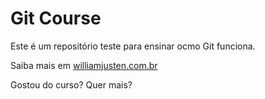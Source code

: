 # Git Course

Este é um repositório teste para ensinar ocmo Git funciona.

Saiba mais em [williamjusten.com.br](http://willianjusten.com.br)

Gostou do curso? Quer mais?